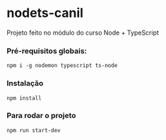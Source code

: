 # nodets-canil

Projeto feito no módulo do curso Node + TypeScript

### Pré-requisitos globais:
`npm i -g nodemon typescript ts-node`

### Instalação

`npm install`

### Para rodar o projeto
`npm run start-dev`
